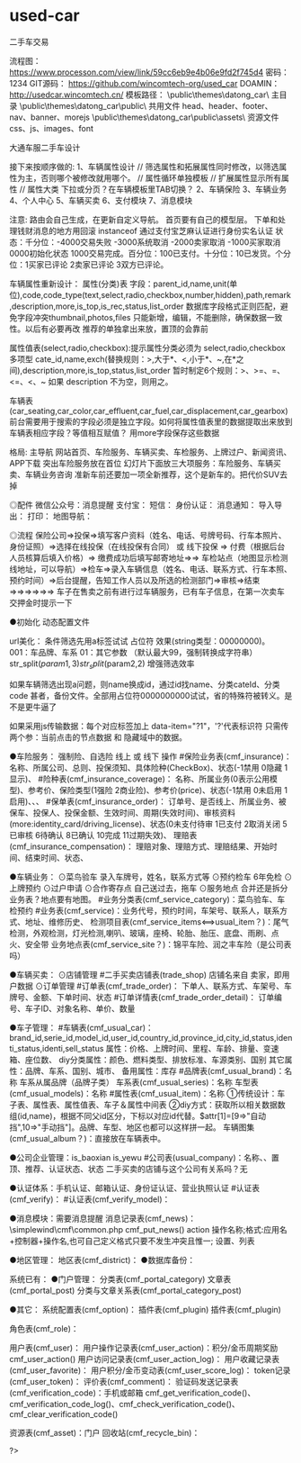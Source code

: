 # used-car
二手车交易

流程图：
    https://www.processon.com/view/link/59cc6eb9e4b06e9fd2f745d4
    密码：1234
GIT源码：
    https://github.com/wincomtech-org/used_car
DOAMIN：
    http://usedcar.wincomtech.cn/
模板路径：
    \public\themes\datong_car\  主目录
    \public\themes\datong_car\public\  共用文件 head、header、footer、nav、banner、morejs
    \public\themes\datong_car\public\assets\  资源文件 css、js、images、font






大通车服二手车设计

接下来按顺序做的:
1、车辆属性设计
    // 筛选属性和拓展属性同时修改，以筛选属性为主，否则哪个被修改就用哪个。
    // 属性循环单独模板
    // 扩展属性显示所有属性
    // 属性大类 下拉或分页？在车辆模板里TAB切换？
2、车辆保险
3、车辆业务
4、个人中心
5、车辆买卖
6、支付模块
7、消息模块

注意:
路由会自己生成，在更新自定义导航。
首页要有自己的模型层。
下单和处理钱财消息的地方用回滚
instanceof
通过支付宝芝麻认证进行身份实名认证
状态：千分位：-4000交易失败 -3000系统取消 -2000卖家取消 -1000买家取消 0000初始化状态 1000交易完成。百分位：100已支付。十分位：10已发货。个分位：1买家已评论 2卖家已评论 3双方已评论。



车辆属性重新设计：
属性(分类)表
    字段：parent_id,name,unit(单位),code,code_type(text,select,radio,checkbox,number,hidden),path,remark,description,more,is_top,is_rec,status,list_order
    数据库字段格式正则匹配，避免字段冲突thumbnail,photos,files
    只能新增，编辑，不能删除，确保数据一致性。以后有必要再改
    推荐的单独拿出来放，置顶的会靠前

属性值表(select,radio,checkbox):提示属性分类必须为 select,radio,checkbox 多项型
    cate_id,name,exch(替换规则：>,大于*、<,小于*、~,在*之间),description,more,is_top,status,list_order
    暂时制定6个规则：>、>=、=、<=、<、~
    如果 description 不为空，则用之。

车辆表(car_seating,car_color,car_effluent,car_fuel,car_displacement,car_gearbox)
    前台需要用于搜索的字段必须是独立字段。如何将属性值表里的数据提取出来放到车辆表相应字段？等值相互赋值？
    用more字段保存这些数据



格局:
主导航
    网站首页、车险服务、车辆买卖、车检服务、上牌过户、新闻资讯、APP下载
    突出车险服务放在首位
幻灯片下面放三大项服务：车险服务、车辆买卖、车辆业务咨询
准新车前还要加一项全新推荐，这个是新车的。把代价SUV去掉

◎配件
微信公众号：消息提醒
支付宝：
短信：
身份认证：
消息通知：
导入导出：
打印：
地图导航：

◎流程
保险公司=>投保=>填写客户资料（姓名、电话、号牌号码、行车本照片、身份证照）=>选择在线投保（在线投保有合同） 或 线下投保 => 付费（根据后台人员核算后填入价格）=> 缴费成功后填写邮寄地址=>=>
车检站点（地图显示检测线地址，可以导航）=>检车=>录入车辆信息（姓名、电话、联系方式、行车本照、预约时间）=>后台提醒，告知工作人员以及所选的检测部门=>审核=>结束
=>=>=>=>=>=>
车子在售卖之前有进行过车辆服务，已有车子信息，在第一次卖车交押金时提示一下



●初始化
动态配置文件

url美化：
条件筛选先用a标签试试 占位符 效果(string类型：00000000)。
001：车品牌、车系
01：其它参数
（默认最大99，强制转换成字符串）
str_split($param1,3)
str_split($param2,2)
增强筛选效率

如果车辆筛选出现a问题，则name换成id，通过id找name、分类cateId、分类code
甚者，备份文件。全部用占位符0000000000试试，省的特殊符被转义。是不是更牛逼了

如果采用js传输数据：每个对应标签加上 data-item="?1"，'?'代表标识符
只需传两个参：当前点击的节点数据 和 隐藏域中的数据。



●车险服务：
    强制险、自选险
    线上 或 线下 操作
#保险业务表(cmf_insurance)：
    名称、所属公司、总则、投保须知、具体险种(CheckBox)、状态(-1禁用 0隐藏 1显示)、
#险种表(cmf_insurance_coverage)：
    名称、所属业务(0表示公用模型)、参考价、保险类型(1强险 2商业险)、参考价(price)、状态(-1禁用 0未启用 1启用)、、、
#保单表(cmf_insurance_order)：
    订单号、是否线上、所属业务、被保车、投保人、投保金额、生效时间、周期(失效时间)、审核资料(more:identity_card/driving_license)、状态(0未支付待审 1已支付 2取消关闭 5已审核 6待确认 8已确认 10完成 11过期失效)、
理赔表(cmf_insurance_compensation)：
    理赔对象、理赔方式、理赔结果、开始时间、结束时间、状态、



●车辆业务：
⊙菜鸟验车
    录入车牌号，姓名，联系方式等
⊙预约检车
    6年免检
⊙上牌预约
⊙过户申请
⊙合作寄存点
    自己送过去，拖车
⊙服务地点
合并还是拆分业务表？地点要有地图。
    #业务分类表(cmf_service_category)：菜鸟验车、车检预约
    #业务表(cmf_service)：业务代号，预约时间，车架号、联系人，联系方式、地址、维修历史、
    检测项目表(cmf_service_items<==>usual_item？)：尾气检测，外观检测，灯光检测,喇叭、玻璃，座椅、轮胎、胎压、底盘、雨刷、点火、安全带
    业务地点表(cmf_service_site？)：锦平车险、润之丰车险（是公司表吗）



●车辆买卖：
⊙店铺管理
#二手买卖店铺表(trade_shop)
    店铺名来自 卖家，即用户数据
⊙订单管理
#订单表(cmf_trade_order)：
    下单人、联系方式、车架号、车牌号、金额、下单时间、状态
#订单详情表(cmf_trade_order_detail)：
    订单编号、车子ID、对象名称、单价、数量



●车子管理：
#车辆表(cmf_usual_car)：brand_id,serie_id,model_id,user_id,country_id,province_id,city_id,status,identi_status,identi,sell_status
    属性：价格、上牌时间、里程、车龄、排量、变速箱、座位数、
    diy分类属性：颜色、燃料类型、排放标准、车源类别、国别
    其它属性：品牌、车系、国别、城市、
    备用属性：库存
#品牌表(cmf_usual_brand)：名称
    车系从属品牌（品牌子类）
车系表(cmf_usual_series)：名称
车型表(cmf_usual_models)：名称
#属性表(cmf_usual_item)：名称
    ①传统设计：车子表、属性表、属性值表、车子＆属性中间表
    ②diy方式：获取所以相关数据数组(id,name)，根据不同父id区分，下标以对应id代替。$attr[1]=[9=>"自动挡",10=>"手动挡"]。品牌、车型、地区也都可以这样拼一起。
车辆图集(cmf_usual_album？)：直接放在车辆表中。


●公司企业管理：is_baoxian   is_yewu
#公司表(usual_company)：名称、、置顶、推荐、认证状态、状态
    二手买卖的店铺与这个公司有关系吗？无


●认证体系：手机认证、邮箱认证、身份证认证、营业执照认证
#认证表(cmf_verify)：
#认证表(cmf_verify_model)：


●消息模块：需要消息提醒
消息记录表(cmf_news)：
\simplewind\cmf\common.php
cmf_put_news()
    action 操作名称;格式:应用名+控制器+操作名,也可自己定义格式只要不发生冲突且惟一;
设置、列表


●地区管理：
地区表(cmf_district)：
●数据库备份：




系统已有：
●门户管理：
分类表(cmf_portal_category)
文章表(cmf_portal_post)
分类与文章关系表(cmf_portal_category_post)

●其它：
系统配置表(cmf_option)：
插件表(cmf_plugin)
插件表(cmf_plugin)

角色表(cmf_role)：

用户表(cmf_user)：
用户操作记录表(cmf_user_action)：积分/金币周期奖励 cmf_user_action()
用户访问记录表(cmf_user_action_log)：
用户收藏记录表(cmf_user_favorite)：
用户积分/金币变动表(cmf_user_score_log)：
token记录(cmf_user_token)：
评价表(cmf_comment)：
验证码发送记录表(cmf_verification_code)：手机或邮箱 cmf_get_verification_code()、cmf_verification_code_log()、cmf_check_verification_code()、cmf_clear_verification_code()

资源表(cmf_asset)：门户
回收站(cmf_recycle_bin)：












?>